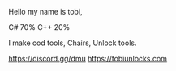 Hello my name is tobi, 

C# 70%
C++ 20%



I make cod tools, Chairs, Unlock tools.


https://discord.gg/dmu
https://tobiunlocks.com
